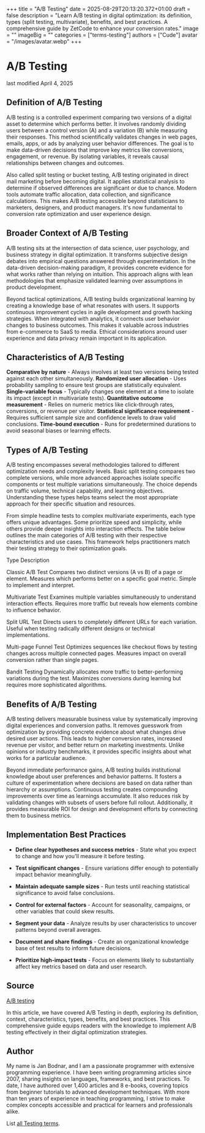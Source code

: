 +++
title = "A/B Testing"
date = 2025-08-29T20:13:20.372+01:00
draft = false
description = "Learn A/B testing in digital optimization: its definition, types (split testing, multivariate), benefits, and best practices. A comprehensive guide by ZetCode to enhance your conversion rates."
image = ""
imageBig = ""
categories = ["terms-testing"]
authors = ["Cude"]
avatar = "/images/avatar.webp"
+++

# A/B Testing

last modified April 4, 2025

## Definition of A/B Testing

A/B testing is a controlled experiment comparing two versions of a digital asset
to determine which performs better. It involves randomly dividing users between
a control version (A) and a variation (B) while measuring their responses. This
method scientifically validates changes in web pages, emails, apps, or ads by
analyzing user behavior differences. The goal is to make data-driven decisions
that improve key metrics like conversions, engagement, or revenue. By isolating
variables, it reveals causal relationships between changes and outcomes.

Also called split testing or bucket testing, A/B testing originated in direct
mail marketing before becoming digital. It applies statistical analysis to
determine if observed differences are significant or due to chance. Modern tools
automate traffic allocation, data collection, and significance calculations.
This makes A/B testing accessible beyond statisticians to marketers, designers,
and product managers. It's now fundamental to conversion rate optimization and
user experience design.

## Broader Context of A/B Testing

A/B testing sits at the intersection of data science, user psychology, and
business strategy in digital optimization. It transforms subjective design
debates into empirical questions answered through experimentation. In the
data-driven decision-making paradigm, it provides concrete evidence for what
works rather than relying on intuition. This approach aligns with lean
methodologies that emphasize validated learning over assumptions in product
development.

Beyond tactical optimizations, A/B testing builds organizational learning by
creating a knowledge base of what resonates with users. It supports continuous
improvement cycles in agile development and growth hacking strategies. When
integrated with analytics, it connects user behavior changes to business
outcomes. This makes it valuable across industries from e-commerce to SaaS to
media. Ethical considerations around user experience and data privacy remain
important in its application.

## Characteristics of A/B Testing

**Comparative by nature** - Always involves at least two
versions being tested against each other simultaneously.
**Randomized user allocation** - Uses probability sampling to
ensure test groups are statistically equivalent.
**Single-variable focus** - Typically changes one element at a
time to isolate its impact (except in multivariate tests).
**Quantitative outcome measurement** - Relies on numeric metrics
like click-through rates, conversions, or revenue per visitor.
**Statistical significance requirement** - Requires sufficient
sample size and confidence levels to draw valid conclusions.
**Time-bound execution** - Runs for predetermined durations to
avoid seasonal biases or learning effects.

## Types of A/B Testing

A/B testing encompasses several methodologies tailored to different optimization
needs and complexity levels. Basic split testing compares two complete versions,
while more advanced approaches isolate specific components or test multiple
variations simultaneously. The choice depends on traffic volume, technical
capability, and learning objectives. Understanding these types helps teams
select the most appropriate approach for their specific situation and resources.

From simple headline tests to complex multivariate experiments, each type offers
unique advantages. Some prioritize speed and simplicity, while others provide
deeper insights into interaction effects. The table below outlines the main
categories of A/B testing with their respective characteristics and use cases.
This framework helps practitioners match their testing strategy to their
optimization goals.

Type
Description

Classic A/B Test
Compares two distinct versions (A vs B) of a page or element. Measures which
performs better on a specific goal metric. Simple to implement and interpret.

Multivariate Test
Examines multiple variables simultaneously to understand interaction effects.
Requires more traffic but reveals how elements combine to influence behavior.

Split URL Test
Directs users to completely different URLs for each variation. Useful when
testing radically different designs or technical implementations.

Multi-page Funnel Test
Optimizes sequences like checkout flows by testing changes across multiple
connected pages. Measures impact on overall conversion rather than single pages.

Bandit Testing
Dynamically allocates more traffic to better-performing variations during the
test. Maximizes conversions during learning but requires more sophisticated
algorithms.

## Benefits of A/B Testing

A/B testing delivers measurable business value by systematically improving
digital experiences and conversion paths. It removes guesswork from optimization
by providing concrete evidence about what changes drive desired user actions.
This leads to higher conversion rates, increased revenue per visitor, and better
return on marketing investments. Unlike opinions or industry benchmarks, it
provides specific insights about what works for a particular audience.

Beyond immediate performance gains, A/B testing builds institutional knowledge
about user preferences and behavior patterns. It fosters a culture of
experimentation where decisions are based on data rather than hierarchy or
assumptions. Continuous testing creates compounding improvements over time as
learnings accumulate. It also reduces risk by validating changes with subsets of
users before full rollout. Additionally, it provides measurable ROI for design
and development efforts by connecting them to business metrics.

## Implementation Best Practices

- **Define clear hypotheses and success metrics** - State what you expect to change and how you'll measure it before testing.

- **Test significant changes** - Ensure variations differ enough to potentially impact behavior meaningfully.

- **Maintain adequate sample sizes** - Run tests until reaching statistical significance to avoid false conclusions.

- **Control for external factors** - Account for seasonality, campaigns, or other variables that could skew results.

- **Segment your data** - Analyze results by user characteristics to uncover patterns beyond overall averages.

- **Document and share findings** - Create an organizational knowledge base of test results to inform future decisions.

- **Prioritize high-impact tests** - Focus on elements likely to substantially affect key metrics based on data and user research.

## Source

[A/B testing](https://en.wikipedia.org/wiki/A/B_testing)

In this article, we have covered A/B Testing in depth, exploring its definition,
context, characteristics, types, benefits, and best practices. This comprehensive
guide equips readers with the knowledge to implement A/B testing effectively in
their digital optimization strategies.

## Author

My name is Jan Bodnar, and I am a passionate programmer with extensive
programming experience. I have been writing programming articles since 2007,
sharing insights on languages, frameworks, and best practices. To date, I have
authored over 1,400 articles and 8 e-books, covering topics from beginner
tutorials to advanced development techniques. With more than ten years of
experience in teaching programming, I strive to make complex concepts accessible
and practical for learners and professionals alike.

List [all Testing terms](/all/#terms-test).